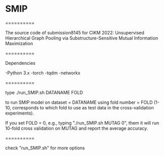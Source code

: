 # SMIP

==========

The source code of submission8145 for CIKM 2022: Unsupervised Hierarchical Graph Pooling via Substructure-Sensitive Mutual Information Maximization

==========

Dependencies

-Python 3.x
-torch
-tqdm
-networkx

==========

type ./run_SMIP.sh DATANAME FOLD

to run SMIP model on dataset = DATANAME using fold number = FOLD (1-10, corresponds to which fold to use as test data in the cross-validation experiments).

If you set FOLD = 0, e.g., typing "./run_SMIP.sh MUTAG 0", them it will run 10-fold cross validation on MUTAG and report the average accuracy.

==========

check "run_SMIP.sh" for more options
